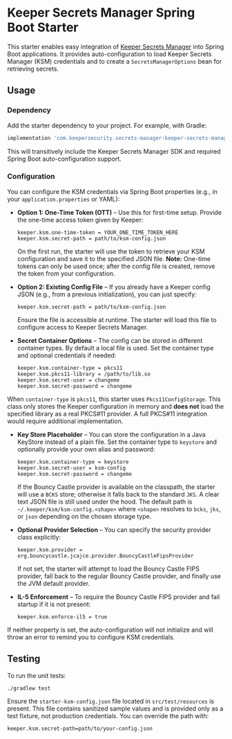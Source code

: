 # Keeper Secrets Manager Spring Boot Starter

This starter enables easy integration of [Keeper Secrets Manager](https://keepersecurity.com/secrets-manager.html) into Spring Boot applications. It provides auto-configuration to load Keeper Secrets Manager (KSM) credentials and to create a `SecretsManagerOptions` bean for retrieving secrets.

## Usage

### Dependency

Add the starter dependency to your project. For example, with Gradle:

```groovy
implementation 'com.keepersecurity.secrets-manager:keeper-secrets-manager-spring-boot-starter:1.0.0-SNAPSHOT'
```

This will transitively include the Keeper Secrets Manager SDK and required Spring Boot auto-configuration support.

### Configuration

You can configure the KSM credentials via Spring Boot properties (e.g., in your `application.properties` or YAML):

- **Option 1: One-Time Token (OTT)** – Use this for first-time setup. Provide the one-time access token given by Keeper:
  ```properties
  keeper.ksm.one-time-token = YOUR_ONE_TIME_TOKEN_HERE
  keeper.ksm.secret-path = path/to/ksm-config.json
  ```
  On the first run, the starter will use the token to retrieve your KSM configuration and save it to the specified JSON file. **Note:** One-time tokens can only be used once; after the config file is created, remove the token from your configuration.

- **Option 2: Existing Config File** – If you already have a Keeper config JSON (e.g., from a previous initialization), you can just specify:
  ```properties
  keeper.ksm.secret-path = path/to/ksm-config.json
  ```
  Ensure the file is accessible at runtime. The starter will load this file to configure access to Keeper Secrets Manager.

- **Secret Container Options** – The config can be stored in different container types. By default a local file is used. Set the container type and optional credentials if needed:
  ```properties
  keeper.ksm.container-type = pkcs11
  keeper.ksm.pkcs11-library = /path/to/lib.so
  keeper.ksm.secret-user = changeme
  keeper.ksm.secret-password = changeme
  ```
When `container-type` is `pkcs11`, this starter uses `Pkcs11ConfigStorage`. This class only stores the Keeper configuration in memory and **does not** load the specified library as a real PKCS#11 provider. A full PKCS#11 integration would require additional implementation.

- **Key Store Placeholder** – You can store the configuration in a Java KeyStore instead of a plain file. Set the container type to `keystore` and optionally provide your own alias and password:
  ```properties
  keeper.ksm.container-type = keystore
  keeper.ksm.secret-user = ksm-config
  keeper.ksm.secret-password = changeme
  ```
  If the Bouncy Castle provider is available on the classpath, the starter will use a `BCKS` store; otherwise it falls back to the standard `JKS`. A clear text JSON file is still used under the hood. The default path is `~/.keeper/ksm/ksm-config.<shape>` where `<shape>` resolves to `bcks`, `jks`, or `json` depending on the chosen storage type.

- **Optional Provider Selection** – You can specify the security provider class explicitly:
  ```properties
  keeper.ksm.provider = org.bouncycastle.jcajce.provider.BouncyCastleFipsProvider
  ```
  If not set, the starter will attempt to load the Bouncy Castle FIPS provider, fall back to the regular Bouncy Castle provider, and finally use the JVM default provider.

- **IL-5 Enforcement** – To require the Bouncy Castle FIPS provider and fail startup if it is not present:
  ```properties
  keeper.ksm.enforce-il5 = true
  ```

If neither property is set, the auto-configuration will not initialize and will throw an error to remind you to configure KSM credentials.

## Testing

To run the unit tests:
```bash
./gradlew test
```
Ensure the `starter-ksm-config.json` file located in `src/test/resources` is present. This file contains sanitized sample values and is provided only as a test fixture, not production credentials. You can override the path with:
```properties
keeper.ksm.secret-path=path/to/your-config.json
```
